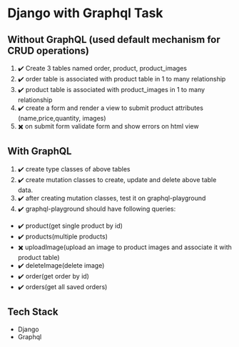 # Django with Graphql Task 

## Without GraphQL (used default mechanism for CRUD operations)
1. ✔️ Create 3 tables named order, product, product_images
2. ✔️ order table is associated with product table in 1 to many relationship
3. ✔️ product table is associated with product_images in 1 to many relationship
3. ✔️ create a form and render a view to submit product attributes (name,price,quantity, images)
4. ✖️ on submit form validate form and show errors on html view

## With GraphQL
1. ✔️ create type classes of above tables
2. ✔️ create mutation classes to create, update and delete above table data.
3. ✔️ after creating mutation classes, test it on graphql-playground
4. ✔️ graphql-playground should have following queries:
  - ✔️ product(get single product by id)
  - ✔️ products(multiple products)
  - ✖️ uploadImage(upload an image to product images and associate it with product table)
  - ✔️ deleteImage(delete image)
  - ✔️ order(get order by id)
  - ✔️ orders(get all saved orders)


## Tech Stack
- Django
- Graphql
